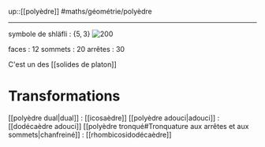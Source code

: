 up::[[polyèdre]]
#maths/géométrie/polyèdre

----
symbole de shläfli : $\{5, 3\}$
![200](https://www.techno-science.net/illustration/Definition/180px/Dodecahedron.gif)

faces : 12
sommets : 20
arrêtes : 30

C'est un des [[solides de platon]]

# Transformations
[[polyèdre dual|dual]] : [[icosaèdre]]
[[polyèdre adouci|adouci]] : [[dodécaèdre adouci]]
[[polyèdre tronqué#Tronquature aux arrêtes et aux sommets|chanfreiné]] : [[rhombicosidodécaèdre]]
